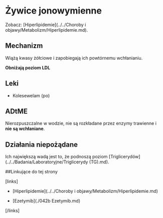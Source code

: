 # Żywice jonowymienne

Zobacz: [Hiperlipidemie](../../Choroby i objawy/Metabolizm/Hiperlipidemie.md).



## Mechanizm

Wiążą kwasy żółciowe i zapobiegają ich powtórnemu wchłanianiu.

**Obniżają poziom LDL**



## Leki

- Kolesewelam (po)





## ADtME

Nierozpuszczalne w wodzie, nie są rozkładane przez enzymy trawienne i **nie są wchłaniane**.



## Działania niepożądane

Ich największą wadą jest to, że podnoszą poziom [Triglicerydów](../../Badania/Laboratoryjne/Triglicerydy (TG).md).



##Linkujące do tej strony

[links]

- [Hiperlipidemie](../../Choroby i objawy/Metabolizm/Hiperlipidemie.md)

- [Ezetymib](./042b Ezetymib.md)


[/links]











